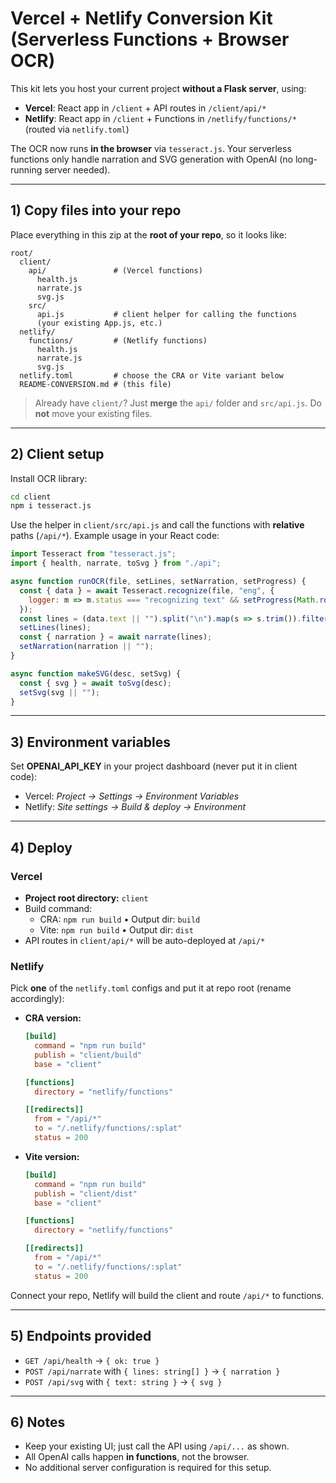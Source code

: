 # Vercel + Netlify Conversion Kit (Serverless Functions + Browser OCR)

This kit lets you host your current project **without a Flask server**, using:
- **Vercel**: React app in `/client` + API routes in `/client/api/*`
- **Netlify**: React app in `/client` + Functions in `/netlify/functions/*` (routed via `netlify.toml`)

The OCR now runs **in the browser** via `tesseract.js`. Your serverless functions only handle
narration and SVG generation with OpenAI (no long-running server needed).

---

## 1) Copy files into your repo

Place everything in this zip at the **root of your repo**, so it looks like:

```
root/
  client/
    api/               # (Vercel functions)
      health.js
      narrate.js
      svg.js
    src/
      api.js           # client helper for calling the functions
      (your existing App.js, etc.)
  netlify/
    functions/         # (Netlify functions)
      health.js
      narrate.js
      svg.js
  netlify.toml         # choose the CRA or Vite variant below
  README-CONVERSION.md # (this file)
```

> Already have `client/`? Just **merge** the `api/` folder and `src/api.js`. Do **not** move your existing files.

---

## 2) Client setup

Install OCR library:
```bash
cd client
npm i tesseract.js
```

Use the helper in `client/src/api.js` and call the functions with **relative** paths (`/api/*`).
Example usage in your React code:
```js
import Tesseract from "tesseract.js";
import { health, narrate, toSvg } from "./api";

async function runOCR(file, setLines, setNarration, setProgress) {
  const { data } = await Tesseract.recognize(file, "eng", {
    logger: m => m.status === "recognizing text" && setProgress(Math.round(m.progress*100))
  });
  const lines = (data.text || "").split("\n").map(s => s.trim()).filter(Boolean);
  setLines(lines);
  const { narration } = await narrate(lines);
  setNarration(narration || "");
}

async function makeSVG(desc, setSvg) {
  const { svg } = await toSvg(desc);
  setSvg(svg || "");
}
```

---

## 3) Environment variables

Set **OPENAI_API_KEY** in your project dashboard (never put it in client code):
- Vercel: *Project → Settings → Environment Variables*
- Netlify: *Site settings → Build & deploy → Environment*

---

## 4) Deploy

### Vercel
- **Project root directory:** `client`
- Build command:
  - CRA: `npm run build` • Output dir: `build`
  - Vite: `npm run build` • Output dir: `dist`
- API routes in `client/api/*` will be auto-deployed at `/api/*`

### Netlify
Pick **one** of the `netlify.toml` configs and put it at repo root (rename accordingly):

- **CRA version:**
  ```toml
  [build]
    command = "npm run build"
    publish = "client/build"
    base = "client"

  [functions]
    directory = "netlify/functions"

  [[redirects]]
    from = "/api/*"
    to = "/.netlify/functions/:splat"
    status = 200
  ```

- **Vite version:**
  ```toml
  [build]
    command = "npm run build"
    publish = "client/dist"
    base = "client"

  [functions]
    directory = "netlify/functions"

  [[redirects]]
    from = "/api/*"
    to = "/.netlify/functions/:splat"
    status = 200
  ```

Connect your repo, Netlify will build the client and route `/api/*` to functions.

---

## 5) Endpoints provided

- `GET /api/health` → `{ ok: true }`
- `POST /api/narrate` with `{ lines: string[] }` → `{ narration }`
- `POST /api/svg` with `{ text: string }` → `{ svg }`

---

## 6) Notes

- Keep your existing UI; just call the API using `/api/...` as shown.
- All OpenAI calls happen **in functions**, not the browser.
- No additional server configuration is required for this setup.
